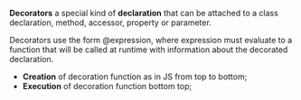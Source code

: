 **Decorators** a special kind of **declaration** that can be attached to a class declaration, method, accessor, property or parameter.

Decorators use the form @expression, where expression must evaluate to a function that will be called at runtime with information about the decorated declaration.

* **Creation** of decoration function as in JS from top to bottom;
* **Execution** of decoration function  bottom top;
